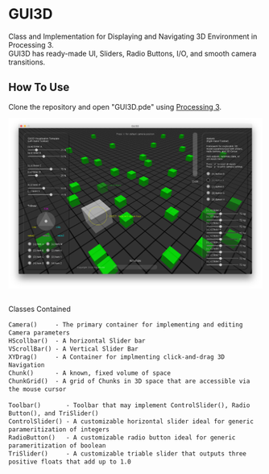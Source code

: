 # GUI3D
Class and Implementation for Displaying and Navigating 3D Environment in Processing 3.  
GUI3D has ready-made UI, Sliders, Radio Buttons, I/O, and smooth camera transitions.

## How To Use
Clone the repository and open "GUI3D.pde" using [Processing 3](https://processing.org/download/).

![alt text](/screenshots/GUI3D.png "GUI3D")

## 
Classes Contained

    Camera()     - The primary container for implementing and editing Camera parameters
    HScollbar()  - A horizontal Slider bar
    VScrollBar() - A Vertical Slider Bar
    XYDrag()     - A Container for implmenting click-and-drag 3D Navigation
    Chunk()      - A known, fixed volume of space
    ChunkGrid()  - A grid of Chunks in 3D space that are accessible via the mouse cursor
    
    Toolbar()       - Toolbar that may implement ControlSlider(), Radio Button(), and TriSlider()
    ControlSlider() - A customizable horizontal slider ideal for generic parameritization of integers
    RadioButton()   - A customizable radio button ideal for generic parameritization of boolean
    TriSlider()     - A customizable triable slider that outputs three positive floats that add up to 1.0
